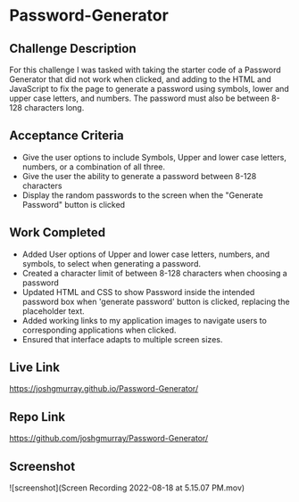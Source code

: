 # Password-Generator
## Challenge Description
For this challenge I was tasked with taking the starter code of a Password Generator that did not work when clicked, and adding to the HTML and JavaScript to fix the page to generate a password using symbols, lower and upper case letters, and numbers. The password must also be between 8-128 characters long.
## Acceptance Criteria
* Give the user options to include Symbols, Upper and lower case letters, numbers, or a combination of all three.
* Give the user the ability to generate a password between 8-128 characters
* Display the random passwords to the screen when the "Generate Password" button is clicked
## Work Completed
* Added User options of Upper and lower case letters, numbers, and symbols, to select when generating a password.
* Created a character limit of between 8-128 characters when choosing a password
* Updated HTML and CSS to show Password inside the intended password box when 'generate password' button is clicked, replacing the placeholder text.
* Added working links to my application images to navigate users to corresponding applications when clicked.
* Ensured that interface adapts to multiple screen sizes.
## Live Link
https://joshgmurray.github.io/Password-Generator/
## Repo Link
https://github.com/joshgmurray/Password-Generator/
## Screenshot
![screenshot](Screen Recording 2022-08-18 at 5.15.07 PM.mov)